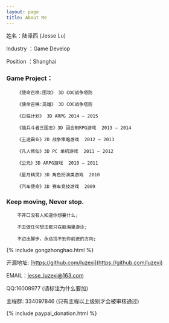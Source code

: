 ```yaml
---
layout: page
title: About Me
---
```

姓名：陆泽西 (Jesse Lu)

Industry ：Game Develop

Position ：Shanghai

### Game Project：

		《使命召唤:围攻》 3D COC战争塔防

		《使命召唤:英雄》 3D COC战争塔防

		《白猫计划》 3D ARPG 2014 – 2015

		《临兵斗者三国志》3D 回合制RPG游戏  2013 – 2014

		《王途霸业》2D 战争策略游戏  2012 – 2013

		《凡人修仙》3D PC 单机游戏  2011 – 2012

		《公元》3D ARPG游戏  2010 – 2011

		《星月精灵》3D 角色扮演类游戏  2010

		《汽车使命》3D 赛车竞技游戏  2009


### Keep moving, Never stop.

		不开口没有人知道你想要什么;

		不去做任何想法都只在脑海里游泳;

		不迈出脚步，永远找不到你前进的方向;


{% include gongzhonghao.html %}

开源地址: [https://github.com/luzexi](https://github.com/luzexi)

EMAIL：jesse_luzexi@163.com

QQ:16008977 (请标注为什么要加)

主程群: 334097846 (只有主程以上级别才会被审核通过)

{% include paypal_donation.html %}